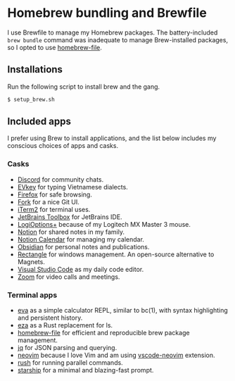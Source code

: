 # Homebrew bundling and Brewfile

I use Brewfile to manage my Homebrew packages. The battery-included `brew bundle` command was inadequate to manage
Brew-installed packages, so I opted to use [homebrew-file].

## Installations

Run the following script to install brew and the gang.

```sh
$ setup_brew.sh
```

## Included apps

I prefer using Brew to install applications, and the list below includes my conscious choices of apps and casks.

### Casks

- [Discord][discord] for community chats.
- [EVkey][evkey] for typing Vietnamese dialects.
- [Firefox][firefox] for safe browsing.
- [Fork][fork] for a nice Git UI.
- [iTerm2][iterm2] for terminal uses.
- [JetBrains Toolbox][jetbrains-toolbox] for JetBrains IDE.
- [LogiOptions+][logioptions] because of my Logitech MX Master 3 mouse.
- [Notion][notion] for shared notes in my family.
- [Notion Calendar][notion-calendar] for managing my calendar.
- [Obsidian][obsidian] for personal notes and publications.
- [Rectangle][rectangle] for windows management. An open-source alternative to Magnets.
- [Visual Studio Code][vscode] as my daily code editor.
- [Zoom][zoom] for video calls and meetings.


### Terminal apps

- [eva] as a simple calculator REPL, similar to bc(1), with syntax highlighting and persistent history.
- [eza] as a Rust replacement for ls.
- [homebrew-file] for efficient and reproducible brew package management.
- [jq] for JSON parsing and querying.
- [neovim] because I love Vim and am using [vscode-neovim] extension.
- [rush] for running parallel commands.
- [starship] for a minimal and blazing-fast prompt.

[discord]: https://discord.com/
[evkey]: https://evkeyvn.com/
[eva]: https://github.com/oppiliappan/eva
[eza]: https://github.com/eza-community/eza
[firefox]: https://www.mozilla.org/en-US/firefox/
[fork]: https://fork.dev/
[homebrew-file]: https://github.com/rcmdnk/homebrew-file
[iterm2]: https://iterm2.com/
[jetbrains-toolbox]: https://www.jetbrains.com/toolbox-app/
[jq]: https://jqlang.github.io/jq/
[logioptions]: https://www.logitech.com/en-us/software/options.html
[neovim]: https://neovim.io/
[notion-calendar]: https://www.notion.so/product/calendar
[notion]: https://www.notion.so/
[obsidian]: https://obsidian.md/
[rectangle]: https://rectangleapp.com/
[rush]: https://github.com/shenwei356/rush
[starship]: https://starship.rs/
[vscode]: https://code.visualstudio.com/
[vscode-neovim]: https://marketplace.visualstudio.com/items?itemName=asvetliakov.vscode-neovim
[zoom]: https://www.zoom.us/
